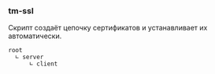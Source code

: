 ### tm-ssl
Скрипт создаёт цепочку сертификатов и устанавливает их автоматически.
```
root
  ∟ server
      ∟ client
```

